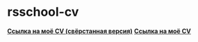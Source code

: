 # rsschool-cv

[**Ссылка на моё CV (свёрстанная версия)**](https://Valeria110.github.io/rsschool-cv/)
[**Ссылка на моё CV**](https://Valeria110.github.io/rsschool-cv/cv) 

